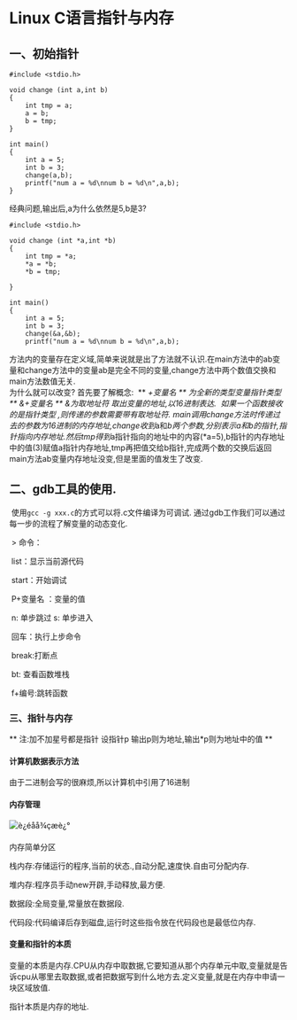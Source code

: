 # Linux C语言指针与内存

## 一、初始指针
```
#include <stdio.h>
  
void change (int a,int b)
{
    int tmp = a;
    a = b;
    b = tmp;
}

int main()
{
    int a = 5;
    int b = 3;
    change(a,b);
    printf("num a = %d\nnum b = %d\n",a,b);
}

```
经典问题,输出后,a为什么依然是5,b是3?
```
#include <stdio.h>

void change (int *a,int *b)
{
    int tmp = *a;
    *a = *b;
    *b = tmp;

}

int main()
{
    int a = 5;
    int b = 3;
    change(&a,&b);
    printf("num a = %d\nnum b = %d\n",a,b);

```
​		方法内的变量存在定义域,简单来说就是出了方法就不认识.在main方法中的ab变量和change方法中的变量ab是完全不同的变量,change方法中两个数值交换和main方法数值无关.
​	
​		为什么就可以改变?
首先要了解概念:
​		** *+变量名 ** 为全新的类型变量指针类型
​		** &+变量名 ** &为取地址符 取出变量的地址,以16进制表达.
​		如果一个函数接收的是指针类型 ,则传递的参数需要带有取地址符.
​		main调用change方法时传递过去的参数为16进制的内存地址,change收到*a和*b两个参数,分别表示a和b的指针,指针指向内存地址.然后tmp得到*a指针指向的地址中的内容(*a=5),b指针的内存地址中的值(3)赋值a指针内存地址,tmp再把值交给b指针,完成两个数的交换后返回main方法ab变量内存地址没变,但是里面的值发生了改变.

## 二、gdb工具的使用.
​		使用`gcc -g xxx.c`的方式可以将.c文件编译为可调试.
​		通过gdb工作我们可以通过每一步的流程了解变量的动态变化.		

​	    > 命令：

​			list：显示当前源代码

​			start：开始调试

​			P+变量名 ：变量的值

​			n: 单步跳过   s: 单步进入

​			回车：执行上步命令			

​			break:打断点	

​			bt: 查看函数堆栈

​			f+编号:跳转函数

### 三、指针与内存
** 注:加不加星号都是指针 设指针p  输出p则为地址,输出*p则为地址中的值 **

#### 计算机数据表示方法
由于二进制会写的很麻烦,所以计算机中引用了16进制
#### 内存管理
![è¿éåå¾çæè¿°](https://img-blog.csdn.net/20180823001107829?watermark/2/text/aHR0cHM6Ly9ibG9nLmNzZG4ubmV0L3FxXzQxMDM1NTg4/font/5a6L5L2T/fontsize/400/fill/I0JBQkFCMA==/dissolve/70)



内存简单分区

栈内存:存储运行的程序,当前的状态.,自动分配,速度快.自由可分配内存.

堆内存:程序员手动new开辟,手动释放,最方便.

数据段:全局变量,常量放在数据段.

代码段:代码编译后存到磁盘,运行时这些指令放在代码段也是最低位内存.

#### 变量和指针的本质

变量的本质是内存.CPU从内存中取数据,它要知道从那个内存单元中取,变量就是告诉cpu从哪里去取数据,或者把数据写到什么地方去.定义变量,就是在内存中申请一块区域放值.

指针本质是内存的地址.

